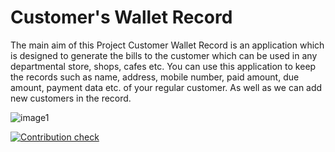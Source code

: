 # Customer's Wallet Record

The main aim of this Project Customer Wallet Record is an application which is designed to generate the bills to the customer which can be used in any departmental store, shops, cafes etc. You can use this application to keep the records such as name, address, mobile number, paid amount, due amount, payment data etc. of your regular customer. As well as we can add new customers in the record.

![image1](https://user-images.githubusercontent.com/49841421/124639696-17cc3e80-deaa-11eb-80c3-316a04bddb62.jpeg)

[![Contribution check](https://github.com/A123456fgh/M1_application_customerswalletrecord/actions/workflows/gitinspector.yml/badge.svg)](https://github.com/A123456fgh/M1_application_customerswalletrecord/actions/workflows/gitinspector.yml)
